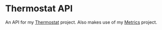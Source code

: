 # Thermostat API

An API for my [Thermostat](PlanetTeamSpeakk/Thermostat) project. Also makes use of my [Metrics](PlanetTeamSpeakk/Metrics) project.
